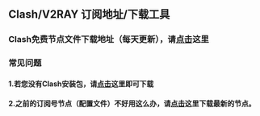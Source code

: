 ## Clash/V2RAY 订阅地址/下载工具
### Clash免费节点文件下载地址（每天更新），请[**点击**](https://free.datiya.com/)这里
### 常见问题
#### 1.若您没有Clash安装包，请[**点击**](https://www.cordcloud.us/clients/Clash-Windows.exe)这里即可下载
#### 2.之前的订阅号节点（配置文件）不好用这么办，请[**点击**](https://free.datiya.com/)这里下载最新的节点。
